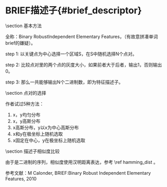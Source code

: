BRIEF描述子{#brief_descriptor}
========================

\section 基本方法

全称：Binary RobustIndependent Elementary Features，（有故意拼凑单词brief的嫌疑）。

step 1: 以关键点为中心选择一个区域S，在S中随机选择N个点对。

step 2: 比较点对里的两个点的灰度大小，如果前者大于后者，输出1，否则输出0。

step 3: 那么一共能够输出N个二进制数，即为特征描述子。

\section 点对的选择

作者试过5种方法：
1. x，y均匀分布
2. x，y高斯分布
3. x高斯分布，y以x为中心高斯分布
4. x和y在极坐标上随机选取
5. x固定在中心，y在极坐标上随机选取

\section 描述子相似度比较

由于是二进制的序列，相似度使用汉明距离表达，参考 \ref hamming_dist 。



参考文献：M Calonder, BRIEF:Binary Robust Independent Elementary Features, 2010
